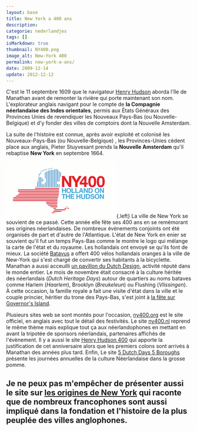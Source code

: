 ```yaml
---
layout: base
title: New York a 400 ans
description: 
categorie: nederlandjes
tags: []
isMarkdown: true
thumbnail: NY400.png
image_alt: New-York 400
permalink: new-york-a-ans/
date: 2009-12-14
update: 2012-12-12
---
```




C'est le 11 septembre 1609 que le navigateur [Henry Hudson](http://fr.wikipedia.org/wiki/Henry_Hudson) aborda l'île de Manathan avant de remonter la rivière qui porte maintenant son nom. L'explorateur anglais navigant pour le compte de **la Compagnie néerlandaise des Indes orientales**, permis aux États Généraux des Provinces Unies de revendiquer les Nouveaux Pays-Bas (ou Nouvelle-Belgique) et d'y fonder des villes de comptoirs dont la Nouvelle Amsterdam.

La suite de l'histoire est connue, après avoir exploité et colonisé les Nouveaux-Pays-Bas (ou Nouvelle-Belgique) , les Provinces-Unies cèdent place aux anglais, Pieter Stuyvesant prends la **Nouvelle Amsterdam** qu'il rebaptise **New York** en septembre 1664. 

![New-York 400](NY400.png){.left}
La ville de New York se souvient de ce passé. Cette année elle fête ses 400 ans en se remémorant ses origines néerlandaises. De nombreux évènements conjoints ont été organisés de part et d'autre de l'Atlantique. L'état de New York en enier se souvient qu'il fut un temps Pays-Bas comme le montre le logo qui mélange la carte de l'état et du royaume. Les hollandais ont envoyé se qu'ils font de mieux. La société [Batavus](/plein-de-velos-hollandais-3#batavus) a offert 400 vélos hollandais oranges à la ville de New-York qui s'est chargé de convertir ses habitants à la bicyclette. Manathan a aussi acceuilli [un pavillon du Dutch Design](http://www.metropolismag.com/story/20090415/dutch-treat), activité réputé dans le monde entier. Le mois de novembre était consacré à la culture héritée des néerlandais (*Dutch Heritage Days*) autour de quartiers au noms bataves comme Harlem (*Haarlem*), Brooklyn (*Breukeleun*) ou Flushing (*Vlissingen*). À cette occasion, la famille royale a fait une visite d'état dans la ville et le couple princier, héritier du trone des Pays-Bas, s'est joint à [la fête sur Governor's Island](http://www.ny400.org/lifestyle/on-governors-island).

Plusieurs sites web se sont montés pour l'occasion, [ny400.org](http://www.ny400.org/) est le site officiel, en anglais avec tout le détail des festivités. Le site [ny400.nl](http://www.ny400.nl/) reprend le même thème mais explique tout ça aux néerlandophones en mettant en avant la tripotée de sponsors néerlandais, partenaires affichés de l'évènement. Il y a aussi le site [Henry Hudson 400](http://www.henryhudson400.com/home.php) qui apporte la justification de cet anniversaire alors que les premiers colons sont arrivés à Manathan des années plus tard. Enfin, Le site [5 Dutch Days 5 Boroughs](http://www.5dutchdaysnyc.org/home.html) présente les journées annuelles de la culture Néerlandaise dans la grosse pomme.

Je ne peux pas m'empêcher de présenter aussi le site sur [les origines de New York](http://users.skynet.be/newyorkfoundation/FR.html) qui raconte que **de nombreux francophones sont aussi impliqué dans la fondation et l'histoire de la plus peuplée des villes anglophones**.
---
<!-- post notes:
http://www.exploreny400.com/Home.aspx
--->
